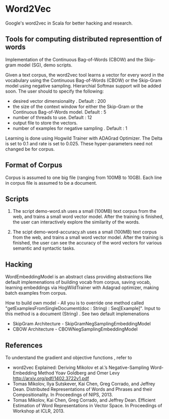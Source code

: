 Word2Vec
========
Google's word2vec in Scala for better hacking and research. 


Tools for computing distributed representtion of words
------------------------------------------------------

Implementation of the Continuous Bag-of-Words (CBOW) and the Skip-gram model (SG), demo scripts.

Given a text corpus, the word2vec tool learns a vector for every word in the vocabulary using the Continuous
Bag-of-Words (CBOW) or the Skip-Gram model using negative sampling. Hierarchial Softmax support will be added soon. The user should to specify the following:
 - desired vector dimensionality . Default : 200
 - the size of the context window for either the Skip-Gram or the Continuous Bag-of-Words model. Default : 5
 - number of threads to use. Default : 12
 - output file to store the vectors. 
 - number of examples for negative sampling . Default : 1

Learning is done using Hogwild Trainer with ADAGrad Optimizer. The Delta is set to 0.1 and rate is set to 0.025. These hyper-parameters need not changed be for corpus. 

Format of Corpus
-------------------
Corpus is assumed to one big file (ranging from 100MB to 10GB). 
Each line in corpus file is assumed to be a document.   

Scripts
---------------------
1. The script demo-word.sh uses a small (100MB) text corpus from the web, and trains a small word vector model. After the training is finished, the user can interactively explore the similarity of the words.

2. The scipt demo-word-accuracy.sh uses a small (100MB) text corpus from the web, and trains a small word vector model. After the training is finished, the user can see the accuracy of the word vectors for various semantic and syntactic tasks.

Hacking
---------------------
WordEmbeddingModel is an abstract class providing abstractions like default implemenations of building vocab from corpus, saving vocab, learning embeddings via HogWildTrainer with Adagrad optimizer, making batch examples from corpus.

How to build own model - All you is to override one method called "getExamplesFromSingleDocument(doc : String) : Seq[Example]". Input to this method is a document (String) . See two default implemenations 
 - SkipGram Architecture - SkipGramNegSamplingEmbeddingModel
 - CBOW Architecture - CBOWNegSamplingEmbeddingModel

References 
------------------------------
To understand the gradient and objective functions , refer to 
- word2vec Explained: Deriving Mikolov et al.’s Negative-Sampling Word-Embedding Method Yoav Goldberg and Omer Levy http://arxiv.org/pdf/1402.3722v1.pdf
- Tomas Mikolov, Ilya Sutskever, Kai Chen, Greg Corrado, and Jeffrey Dean. Distributed Representations of Words and Phrases and their Compositionality. In Proceedings of NIPS, 2013.
- Tomas Mikolov, Kai Chen, Greg Corrado, and Jeffrey Dean. Efficient Estimation of Word Representations in Vector Space. In Proceedings of Workshop at ICLR, 2013.
